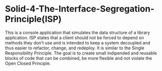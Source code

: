# Solid-4-The-Interface-Segregation-Principle(ISP)
This is a console application that simulates the data structure of a library application. ISP states that a client should not be forced to depend on methods they don't use and 
is intended to keep a system decoupled and thus easier to refactor, change, and redeploy. It is similar to the Single Responsibility Principle.
The goal is to create small indipended and reusable blocks of code that can be combined, be more flexible and not violate the Open Closed Principle.
